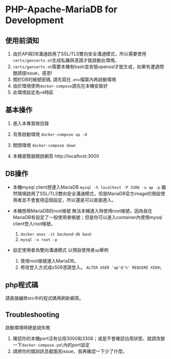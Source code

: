 # PHP-Apache-MariaDB for Development

## 使用前須知

1. 由於AP與DB溝通啟用了SSL/TLS雙向安全溝通模式，所以需要使用`certs/gencerts.sh`生成私鑰與憑證才能啟動此環境。
1. `certs/gencerts.sh`需要本機有bash並安裝openssl才能生成，如果有遭遇問題請提issue，感恩!
1. 關於DB的帳號密碼, 請先寫在`.env`檔案內再啟動環境
1. 由於環境使用`docker-compose`請先在本機安裝好
1. 此環境設定為`+8`時區

## 基本操作

1. 進入本專案根目錄

1. 背景啟動環境
`docker-compose up -d`

1. 關閉環境
`docker-compose down`

1. 本機瀏覽器開啟網頁
http://localhost:3000

## DB操作

- 本機mysql client想連入MariaDB
   `mysql -h localhost -P 3306 -u ap -p`
   雖然環境啟用了SSL/TLS雙向安全溝通模式，但是MariaDB官方image的預設使用者並不會套用這個設定，所以還是可以直接連入。

- 本機想用MariaDB的root帳號
   無法本機連入時使用root帳號，因為我在MariaDB有設定了一般使用者帳號；但是你可以進入container內使用mysql client登入root帳號。
   1. `docker exec -it backend-db bash`
   1. `mysql -u root -p`

- 設定使用者為雙向溝通模式
    以預設使用者`ap`舉例
   1. 使用root帳號連入MariaDB。
   1. 修改登入方式成x509憑證登入。
      `ALTER USER 'ap'@'%' REQUIRE X509;`

## php程式碼

請直接編修src中的程式碼再刷新網頁。

## Troubleshooting

啟動環境時總是說失敗

1. 確認你的本機port沒有佔用3000和3306；或是不會確認佔用狀態，就請改變一下`docker-compose.yml`內的port設定
1. 請將你的錯誤訊息截圖丟issue，我再確認一下少了什麼。
